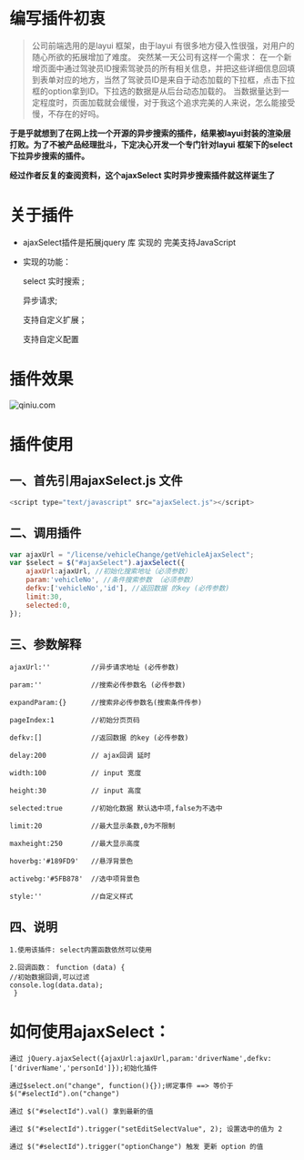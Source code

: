 # 编写插件初衷
>公司前端选用的是layui 框架，由于layui 有很多地方侵入性很强，对用户的随心所欲的拓展增加了难度。
突然某一天公司有这样一个需求：
在一个新增页面中通过驾驶员ID搜索驾驶员的所有相关信息，并把这些详细信息回填到表单对应的地方，当然了驾驶员ID是来自于动态加载的下拉框，点击下拉框的option拿到ID。下拉选的数据是从后台动态加载的。
当数据量达到一定程度时，页面加载就会缓慢，对于我这个追求完美的人来说，怎么能接受慢，不存在的好吗。

**于是乎就想到了在网上找一个开源的异步搜索的插件，结果被layui封装的渲染层打败。为了不被产品经理批斗，下定决心开发一个专门针对layui 框架下的select 下拉异步搜索的插件。**

**经过作者反复的查阅资料，这个ajaxSelect 实时异步搜索插件就这样诞生了**

# 关于插件
* ajaxSelect插件是拓展jquery 库 实现的 完美支持JavaScript
* 实现的功能：

     select 实时搜索 ;
     
     异步请求;

     支持自定义扩展；

     支持自定义配置
     
# 插件效果

![qiniu.com](http://cubeiic.com/ajaxSelect.gif) 

# 插件使用

## 一、首先引用ajaxSelect.js 文件

```JavaScript
<script type="text/javascript" src="ajaxSelect.js"></script>
```

## 二、调用插件

```JavaScript
var ajaxUrl = "/license/vehicleChange/getVehicleAjaxSelect";
var $select = $("#ajaxSelect").ajaxSelect({
    ajaxUrl:ajaxUrl, //初始化搜索地址（必须参数）
    param:'vehicleNo', //条件搜索参数 （必须参数）
    defkv:['vehicleNo','id'], //返回数据 的key (必传参数)
    limit:30,
    selected:0,
});
```

## 三、参数解释

    ajaxUrl:''          //异步请求地址 (必传参数)
   
    param:''            //搜索必传参数名 (必传参数)
    
    expandParam:{}      //搜索非必传参数名(搜索条件传参)
    
    pageIndex:1         //初始分页页码
    
    defkv:[]            //返回数据 的key (必传参数)
    
    delay:200           // ajax回调 延时
    
    width:100           // input 宽度
    
    height:30           // input 高度
    
    selected:true       //初始化数据 默认选中项,false为不选中
    
    limit:20            //最大显示条数,0为不限制
    
    maxheight:250       //最大显示高度
    
    hoverbg:'#189FD9'   //悬浮背景色
    
    activebg:'#5FB878'  //选中项背景色
    
    style:''            //自定义样式
 
## 四、说明
    1.使用该插件: select内置函数依然可以使用
  
    2.回调函数： function (data) {
    //初始数据回调,可以过滤
    console.log(data.data);
     }
 
# 如何使用ajaxSelect：
  
    通过 jQuery.ajaxSelect({ajaxUrl:ajaxUrl,param:'driverName',defkv:['driverName','personId']});初始化插件
   
    通过$select.on("change", function(){});绑定事件 ==> 等价于  $("#selectId").on("change")
   
    通过 $("#selectId").val() 拿到最新的值
   
    通过 $("#selectId").trigger("setEditSelectValue", 2); 设置选中的值为 2
   
    通过 $("#selectId").trigger("optionChange") 触发 更新 option 的值
